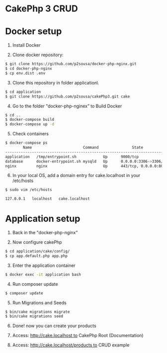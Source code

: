 # CakePhp 3 CRUD

# Docker setup

1. Install Docker

2. Clone docker repository:

```bash
$ git clone https://github.com/p2sousa/docker-php-nginx.git
$ cd docker-php-nginx
$ cp env.dist .env
```

3. Clone this repository in folder application\

```bash
$ cd application
$ git clone https://github.com/p2sousa/cakePhp3.git cake
```
4. Go to the folder "docker-php-nginex” to Build Docker

```bash
$ cd ..
$ docker-compose build
$ docker-compose up -d
```

5. Check containers

```bash
$ docker-compose ps
        Name                       Command               State              Ports
--------------------------------------------------------------------------------------------
application   /tmp/entrypoint.sh            Up      9000/tcp                         
database      docker-entrypoint.sh mysqld   Up      0.0.0.0:3306->3306/tcp, 33060/tcp
nginx         nginx                         Up      443/tcp, 0.0.0.0:80->80/tcp    
```

6. In your local OS, add a domain entry for cake.localhost in your /etc/hosts

```bash
$ sudo vim /etc/hosts

127.0.0.1	localhost   cake.localhost
```

# Application setup

1. Back in the "docker-php-nginx”

2. Now configure cakePhp

```bash
$ cd application/cake/config/
$ cp app.default.php app.php
```

3. Enter the application container

```bash
$ docker exec -it application bash
```

4. Run composer update
 
```bash
$ composer update
```

5. Run Migrations and Seeds

```bash
$ bin/cake migrations migrate
$ bin/cake migrations seed
```

6. Done! now you can create your products

7. Access: http://cake.localhost to CakePhp Root (Documentation)

8. Access: http://cake.localhost/products to CRUD example